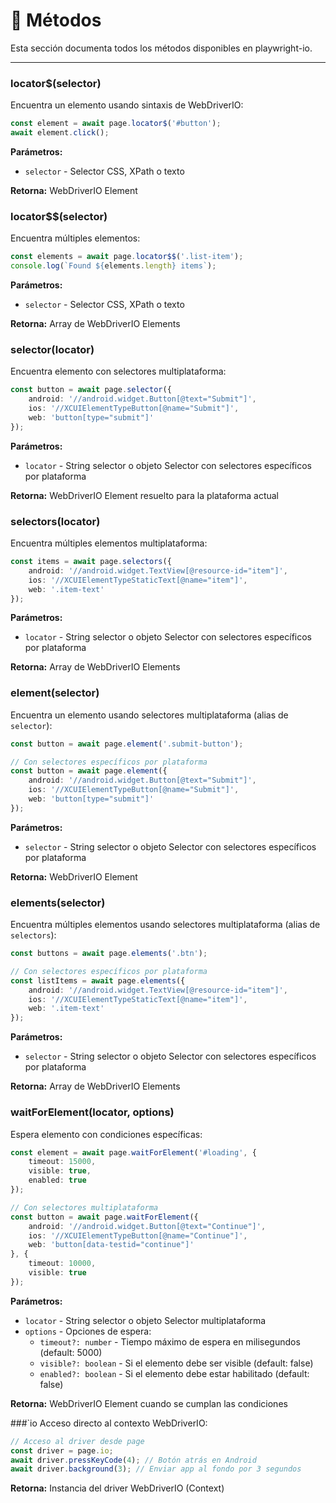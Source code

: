 # 🔧 Métodos

Esta sección documenta todos los métodos disponibles en playwright-io.

--- 

### locator$(selector)
Encuentra un elemento usando sintaxis de WebDriverIO:

```ts
const element = await page.locator$('#button');
await element.click();
```

**Parámetros:**
- `selector` - Selector CSS, XPath o texto

**Retorna:** WebDriverIO Element

### locator$$(selector)
Encuentra múltiples elementos:

```ts
const elements = await page.locator$$('.list-item');
console.log(`Found ${elements.length} items`);
```

**Parámetros:**
- `selector` - Selector CSS, XPath o texto

**Retorna:** Array de WebDriverIO Elements

### selector(locator)
Encuentra elemento con selectores multiplataforma:

```ts
const button = await page.selector({
    android: '//android.widget.Button[@text="Submit"]',
    ios: '//XCUIElementTypeButton[@name="Submit"]',
    web: 'button[type="submit"]'
});
```

**Parámetros:**
- `locator` - String selector o objeto Selector con selectores específicos por plataforma

**Retorna:** WebDriverIO Element resuelto para la plataforma actual

### selectors(locator)
Encuentra múltiples elementos multiplataforma:

```ts
const items = await page.selectors({
    android: '//android.widget.TextView[@resource-id="item"]',
    ios: '//XCUIElementTypeStaticText[@name="item"]',
    web: '.item-text'
});
```

**Parámetros:**
- `locator` - String selector o objeto Selector con selectores específicos por plataforma

**Retorna:** Array de WebDriverIO Elements

### element(selector)
Encuentra un elemento usando selectores multiplataforma (alias de `selector`):

```ts
const button = await page.element('.submit-button');

// Con selectores específicos por plataforma
const button = await page.element({
    android: '//android.widget.Button[@text="Submit"]',
    ios: '//XCUIElementTypeButton[@name="Submit"]',
    web: 'button[type="submit"]'
});
```

**Parámetros:**
- `selector` - String selector o objeto Selector con selectores específicos por plataforma

**Retorna:** WebDriverIO Element

### elements(selector)
Encuentra múltiples elementos usando selectores multiplataforma (alias de `selectors`):

```ts
const buttons = await page.elements('.btn');

// Con selectores específicos por plataforma
const listItems = await page.elements({
    android: '//android.widget.TextView[@resource-id="item"]',
    ios: '//XCUIElementTypeStaticText[@name="item"]',
    web: '.item-text'
});
```

**Parámetros:**
- `selector` - String selector o objeto Selector con selectores específicos por plataforma

**Retorna:** Array de WebDriverIO Elements

### waitForElement(locator, options)
Espera elemento con condiciones específicas:

```ts
const element = await page.waitForElement('#loading', {
    timeout: 15000,
    visible: true,
    enabled: true
});

// Con selectores multiplataforma
const button = await page.waitForElement({
    android: '//android.widget.Button[@text="Continue"]',
    ios: '//XCUIElementTypeButton[@name="Continue"]',
    web: 'button[data-testid="continue"]'
}, {
    timeout: 10000,
    visible: true
});
```

**Parámetros:**
- `locator` - String selector o objeto Selector multiplataforma
- `options` - Opciones de espera:
  - `timeout?: number` - Tiempo máximo de espera en milisegundos (default: 5000)
  - `visible?: boolean` - Si el elemento debe ser visible (default: false)
  - `enabled?: boolean` - Si el elemento debe estar habilitado (default: false)

**Retorna:** WebDriverIO Element cuando se cumplan las condiciones

###`io
Acceso directo al contexto WebDriverIO:

```ts
// Acceso al driver desde page
const driver = page.io;
await driver.pressKeyCode(4); // Botón atrás en Android
await driver.background(3); // Enviar app al fondo por 3 segundos
```

**Retorna:** Instancia del driver WebDriverIO (Context)